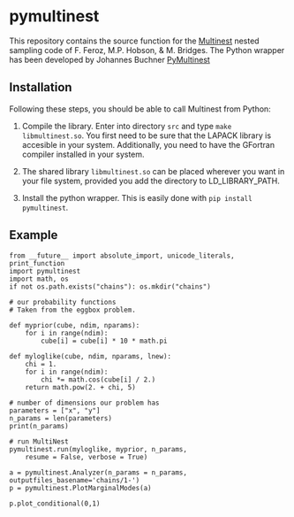 # pymultinest


This repository contains the source function for the [Multinest](http://arxiv.org/abs/0809.3437) 
nested sampling code of F. Feroz, M.P. Hobson, & M. Bridges. The Python wrapper has been developed by
Johannes Buchner [PyMultinest](https://github.com/JohannesBuchner/PyMultiNest)

## Installation

Following these steps, you should be able to call Multinest from Python:

1. Compile the library. Enter into directory ``src`` and type ``make libmultinest.so``. You first need
to be sure that the LAPACK library is accesible in your system. Additionally, you need
to have the GFortran compiler installed in your system.

2. The shared library ``libmultinest.so`` can be placed wherever you want in your
file system, provided you add the directory to LD_LIBRARY_PATH.

3. Install the python wrapper. This is easily done with ``pip install pymultinest``.

## Example

    from __future__ import absolute_import, unicode_literals, print_function
    import pymultinest
    import math, os
    if not os.path.exists("chains"): os.mkdir("chains")

    # our probability functions
    # Taken from the eggbox problem.

    def myprior(cube, ndim, nparams):
        for i in range(ndim):
            cube[i] = cube[i] * 10 * math.pi

    def myloglike(cube, ndim, nparams, lnew):
        chi = 1.
        for i in range(ndim):
            chi *= math.cos(cube[i] / 2.)    
        return math.pow(2. + chi, 5)

    # number of dimensions our problem has
    parameters = ["x", "y"]
    n_params = len(parameters)
    print(n_params)

    # run MultiNest
    pymultinest.run(myloglike, myprior, n_params, 
        resume = False, verbose = True)

    a = pymultinest.Analyzer(n_params = n_params, outputfiles_basename='chains/1-')
    p = pymultinest.PlotMarginalModes(a)

    p.plot_conditional(0,1)